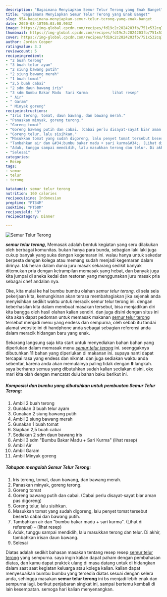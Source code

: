 ```yaml
---
description: "Bagaimana Menyiapkan Semur Telur Terong yang Enak Banget"
title: "Bagaimana Menyiapkan Semur Telur Terong yang Enak Banget"
slug: 954-bagaimana-menyiapkan-semur-telur-terong-yang-enak-banget
date: 2020-08-18T05:03:08.903Z
image: https://img-global.cpcdn.com/recipes/fd19c2c2024203fb/751x532cq70/semur-telur-terong-foto-resep-utama.jpg
thumbnail: https://img-global.cpcdn.com/recipes/fd19c2c2024203fb/751x532cq70/semur-telur-terong-foto-resep-utama.jpg
cover: https://img-global.cpcdn.com/recipes/fd19c2c2024203fb/751x532cq70/semur-telur-terong-foto-resep-utama.jpg
author: Jordan Cooper
ratingvalue: 3.3
reviewcount: 5
recipeingredient:
- "2 buah terong"
- "3 buah telur ayam"
- "2 siung bawang putih"
- "2 siung bawang merah"
- "1 buah tomat"
- "2,5 buah cabai"
- "2 sdm daun bawang iris"
- "3 sdm Bumbu Bakar Madu  Sari Kurma           lihat resep"
- " Air"
- " Garam"
- " Minyak goreng"
recipeinstructions:
- "Iris terong, tomat, daun bawang, dan bawang merah."
- "Panaskan minyak, goreng terong."
- "Goreng tomat"
- "Goreng bawang putih dan cabai. (Cabai perlu disayat-sayat biar aman pas digoreng)"
- "Goreng telur, lalu sisihkan."
- "Masukkan tomat yang sudah digoreng, lalu penyet tomat tersebut beserta cabai dan bawang putih."
- "Tambahkan air dan &#34;bumbu bakar madu + sari kurma&#34;. (Lihat di referensi)           (lihat resep)"
- "Aduk, tunggu sampai mendidih, lalu masukkan terong dan telur. Di akhir, tambahkan irisan daun bawang."
- "Selesai"
categories:
- Resep
tags:
- semur
- telur
- terong

katakunci: semur telur terong 
nutrition: 160 calories
recipecuisine: Indonesian
preptime: "PT34M"
cooktime: "PT50M"
recipeyield: "3"
recipecategory: Dinner

---
```



![Semur Telur Terong](https://img-global.cpcdn.com/recipes/fd19c2c2024203fb/751x532cq70/semur-telur-terong-foto-resep-utama.jpg)

<b><i>semur telur terong</i></b>, Memasak adalah bentuk kegiatan yang seru dilakukan oleh berbagai komunitas. bukan hanya para bunda, sebagian laki laki juga cukup banyak yang suka dengan kegemaran ini. walau hanya untuk sekedar berpesta dengan kolega atau memang sudah menjadi kegemaran dalam dirinya. tak heran dalam dunia juru masak sekarang sedikit banyak ditemukan pria dengan ketrampilan memasak yang hebat, dan banyak juga kita jumpai di aneka kedai dan restoran yang menggunakan juru masak pria sebagai chef andalan nya.



Oke, kita mulai ke hal bumbu bumbu olahan <i>semur telur terong</i>. di sela sela pekerjaan kita, kemungkinan akan terasa membahagiakan jika sejenak anda menyisihkan sedikit waktu untuk meracik semur telur terong ini. dengan keberhasilan kita dalam membuat masakan tersebut, bisa menjadikan diri kita bangga oleh hasil olahan kalian sendiri. dan juga disini dengan situs ini kita akan dapat pedoman untuk memasak makanan <u>semur telur terong</u> tersebut menjadi menu yang endess dan sempurna, oleh sebab itu tandai alamat website ini di handphone anda sebagai sebagian referensi anda dalam meracik hidangan baru yang enak.


Sekarang langsung saja kita start untuk menyediakan bahan bahan yang diperlukan dalam memasak menu <u><i>semur telur terong</i></u> ini. seenggaknya dibutuhkan <b>11</b> bahan yang diperlukan di makanan ini. supaya nanti dapat tercapai rasa yang endess dan nikmat. dan juga sediakan waktu anda sebentar, karena anda akan memulainya paling tidak dengan <b>9</b> langkah. saya berharap semua yang dibutuhkan sudah kalian sediakan disini, oke mari kita olah dengan mencatat dulu bahan baku berikut ini.

<!--inarticleads1-->

##### Komposisi dan bumbu yang dibutuhkan untuk pembuatan Semur Telur Terong:

1. Ambil 2 buah terong
1. Gunakan 3 buah telur ayam
1. Gunakan 2 siung bawang putih
1. Ambil 2 siung bawang merah
1. Gunakan 1 buah tomat
1. Siapkan 2,5 buah cabai
1. Sediakan 2 sdm daun bawang iris
1. Ambil 3 sdm &#34;Bumbu Bakar Madu + Sari Kurma&#34;           (lihat resep)
1. Ambil  Air
1. Ambil  Garam
1. Ambil  Minyak goreng




<!--inarticleads2-->

##### Tahapan mengolah Semur Telur Terong:

1. Iris terong, tomat, daun bawang, dan bawang merah.
1. Panaskan minyak, goreng terong.
1. Goreng tomat
1. Goreng bawang putih dan cabai. (Cabai perlu disayat-sayat biar aman pas digoreng)
1. Goreng telur, lalu sisihkan.
1. Masukkan tomat yang sudah digoreng, lalu penyet tomat tersebut beserta cabai dan bawang putih.
1. Tambahkan air dan &#34;bumbu bakar madu + sari kurma&#34;. (Lihat di referensi) -           (lihat resep)
1. Aduk, tunggu sampai mendidih, lalu masukkan terong dan telur. Di akhir, tambahkan irisan daun bawang.
1. Selesai




Diatas adalah sedikit bahasan masakan tentang resep resep <u>semur telur terong</u> yang sempurna. saya ingin kalian dapat paham dengan pembahasan diatas, dan kamu dapat praktek ulang di masa datang untuk di hidangkan dalam saat saat kegiatan keluarga atau kolega kalian. kalian dapat menyesuaikan bumbu bumbu yang tersedia diatas sesuai dengan selera anda, sehingga masakan <b>semur telur terong</b> ini bs menjadi lebih enak dan sempurna lagi. berikut penjabaran singkat ini, sampai bertemu kembali di lain kesempatan. semoga hari kalian menyenangkan.
